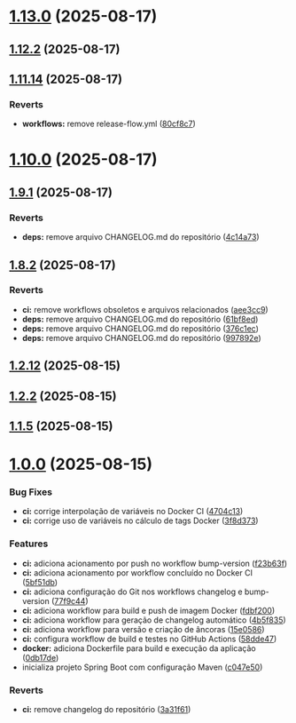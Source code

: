 # [1.13.0](https://github.com/da0hn/poc-semantic-versioning/compare/v1.12.2...v1.13.0) (2025-08-17)



## [1.12.2](https://github.com/da0hn/poc-semantic-versioning/compare/v1.11.14...v1.12.2) (2025-08-17)



## [1.11.14](https://github.com/da0hn/poc-semantic-versioning/compare/v1.10.0...v1.11.14) (2025-08-17)


### Reverts

* **workflows:** remove release-flow.yml ([80cf8c7](https://github.com/da0hn/poc-semantic-versioning/commit/80cf8c79d4c18649b476c033e3e695155358b8f6))



# [1.10.0](https://github.com/da0hn/poc-semantic-versioning/compare/v1.9.1...v1.10.0) (2025-08-17)



## [1.9.1](https://github.com/da0hn/poc-semantic-versioning/compare/v1.8.2...v1.9.1) (2025-08-17)


### Reverts

* **deps:** remove arquivo CHANGELOG.md do repositório ([4c14a73](https://github.com/da0hn/poc-semantic-versioning/commit/4c14a73bdfdef24eb549cd5345dc17d5f49f658a))



## [1.8.2](https://github.com/da0hn/poc-semantic-versioning/compare/v1.2.12...v1.8.2) (2025-08-17)


### Reverts

* **ci:** remove workflows obsoletos e arquivos relacionados ([aee3cc9](https://github.com/da0hn/poc-semantic-versioning/commit/aee3cc9893ec51818935e76ceab6be5bf001088f))
* **deps:** remove arquivo CHANGELOG.md do repositório ([61bf8ed](https://github.com/da0hn/poc-semantic-versioning/commit/61bf8edce463499859e12e6650ba666e782d21ac))
* **deps:** remove arquivo CHANGELOG.md do repositório ([376c1ec](https://github.com/da0hn/poc-semantic-versioning/commit/376c1ec44f1f9c65d163757c7aefe3a45519e0e8))
* **deps:** remove arquivo CHANGELOG.md do repositório ([997892e](https://github.com/da0hn/poc-semantic-versioning/commit/997892edb0867c63f0196c2a6a925c017958f722))



## [1.2.12](https://github.com/da0hn/poc-semantic-versioning/compare/v1.2.2...v1.2.12) (2025-08-15)



## [1.2.2](https://github.com/da0hn/poc-semantic-versioning/compare/v1.1.5...v1.2.2) (2025-08-15)



## [1.1.5](https://github.com/da0hn/poc-semantic-versioning/compare/v1.1.0...v1.1.5) (2025-08-15)



# [1.0.0](https://github.com/da0hn/poc-semantic-versioning/compare/c047e502d22f75d0667ab7375a5f40d569feb7fd...v1.0.0) (2025-08-15)


### Bug Fixes

* **ci:** corrige interpolação de variáveis no Docker CI ([4704c13](https://github.com/da0hn/poc-semantic-versioning/commit/4704c134e3cc113dcd15e28b0b31f85069506e12))
* **ci:** corrige uso de variáveis no cálculo de tags Docker ([3f8d373](https://github.com/da0hn/poc-semantic-versioning/commit/3f8d37389d381b5955d448580dfb14320022d87f))


### Features

* **ci:** adiciona acionamento por push no workflow bump-version ([f23b63f](https://github.com/da0hn/poc-semantic-versioning/commit/f23b63fe163aa073131d83c7e91028f74c64e8a9))
* **ci:** adiciona acionamento por workflow concluído no Docker CI ([5bf51db](https://github.com/da0hn/poc-semantic-versioning/commit/5bf51db339ad420985932f1613a7c6fd0711255a))
* **ci:** adiciona configuração do Git nos workflows changelog e bump-version ([77f9c44](https://github.com/da0hn/poc-semantic-versioning/commit/77f9c4440c214b7f33268b76ba41116dfc25371b))
* **ci:** adiciona workflow para build e push de imagem Docker ([fdbf200](https://github.com/da0hn/poc-semantic-versioning/commit/fdbf2005331c25e93960484ab676e9a746ea7d8c))
* **ci:** adiciona workflow para geração de changelog automático ([4b5f835](https://github.com/da0hn/poc-semantic-versioning/commit/4b5f83543efabc9ba9dfea07a005007cd234fbcf))
* **ci:** adiciona workflow para versão e criação de âncoras ([15e0586](https://github.com/da0hn/poc-semantic-versioning/commit/15e058622527da3534894f361fe41a7e1c26be13))
* **ci:** configura workflow de build e testes no GitHub Actions ([58dde47](https://github.com/da0hn/poc-semantic-versioning/commit/58dde47d1379f614d5843ead15e4c6b292dd33e1))
* **docker:** adiciona Dockerfile para build e execução da aplicação ([0db17de](https://github.com/da0hn/poc-semantic-versioning/commit/0db17de1f0b5db490c3cb5b916dda66f87d9e285))
* inicializa projeto Spring Boot com configuração Maven ([c047e50](https://github.com/da0hn/poc-semantic-versioning/commit/c047e502d22f75d0667ab7375a5f40d569feb7fd))


### Reverts

* **ci:** remove changelog do repositório ([3a31f61](https://github.com/da0hn/poc-semantic-versioning/commit/3a31f613150ac84cffbe1d95455f3f511c043916))



